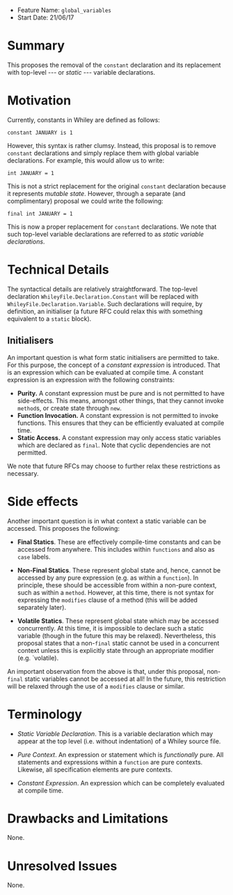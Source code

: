 - Feature Name: `global_variables`
- Start Date: 21/06/17

# Summary

This proposes the removal of the `constant` declaration and its
replacement with top-level --- or *static* --- variable declarations.

# Motivation

Currently, constants in Whiley are defined as follows:

```
constant JANUARY is 1
```

However, this syntax is rather clumsy.  Instead, this proposal is to
remove `constant` declarations and simply replace them with global
variable declarations.  For example, this would allow us to write:

```
int JANUARY = 1
```

This is not a strict replacement for the original `constant`
declaration because it represents _mutable state_.  However, through
a separate (and complimentary) proposal we could write the following:

```
final int JANUARY = 1
```

This is now a proper replacement for `constant` declarations.  We note
that such top-level variable declarations are referred to as _static
variable declarations_.

# Technical Details

The syntactical details are relatively straightforward.  The top-level
declaration `WhileyFile.Declaration.Constant` will be replaced with
`WhileyFile.Declaration.Variable`.  Such declarations will require, by
definition, an initialiser (a future RFC could relax this with
something equivalent to a `static` block).

## Initialisers

An important question is what form static initialisers are permitted
to take.  For this purpose, the concept of a _constant expression_ is
introduced.  That is an expression which can be evaluated at compile
time.  A constant expression is an expression with the following
constraints:

- **Purity.** A constant expression must be pure and is not permitted
  to have side-effects.  This means, amongst other things, that they
  cannot invoke `method`s, or create state through `new`.
- **Function Invocation.** A constant expression is not permitted to invoke
  functions.  This ensures that they can be efficiently evaluated at
  compile time.
- **Static Access.** A constant expression may only access static
  variables which are declared as `final`.  Note that cyclic
  dependencies are not permitted.

We note that future RFCs may choose to further relax these
restrictions as necessary.

# Side effects

Another important question is in what context a static variable can be
accessed.  This proposes the following:

- **Final Statics**.  These are effectively compile-time constants and
  can be accessed from anywhere.  This includes within `functions` and
  also as `case` labels.

- **Non-Final Statics**.  These represent global state and, hence,
  cannot be accessed by any pure expression (e.g. as within a
  `function`).  In principle, these should be accessible from within a
  non-pure context, such as within a `method`.  However, at this time,
  there is not syntax for expressing the `modifies` clause of a method
  (this will be added separately later).

- **Volatile Statics**.  These represent global state which may be
  accessed concurrently.  At this time, it is impossible to declare
  such a static variable (though in the future this may be relaxed).
  Nevertheless, this proposal states that a non-`final` static cannot
  be used in a concurrent context unless this is explicitly state
  through an appropriate modifier (e.g. `volatile).

An important observation from the above is that, under this proposal,
non-`final` static variables cannot be accessed at all!  In the
future, this restriction will be relaxed through the use of a
`modifies` clause or similar.

# Terminology

* *Static Variable Declaration*.  This is a variable declaration which
  may appear at the top level (i.e. without indentation) of a Whiley
  source file.

* *Pure Context*.  An expression or statement which is _functionally_ pure.
  All statements and expressions within a `function` are pure
  contexts.  Likewise, all specification elements are pure contexts.

* *Constant Expression*.  An expression which can be completely
  evaluated at compile time.

# Drawbacks and Limitations

None.

# Unresolved Issues

None.
